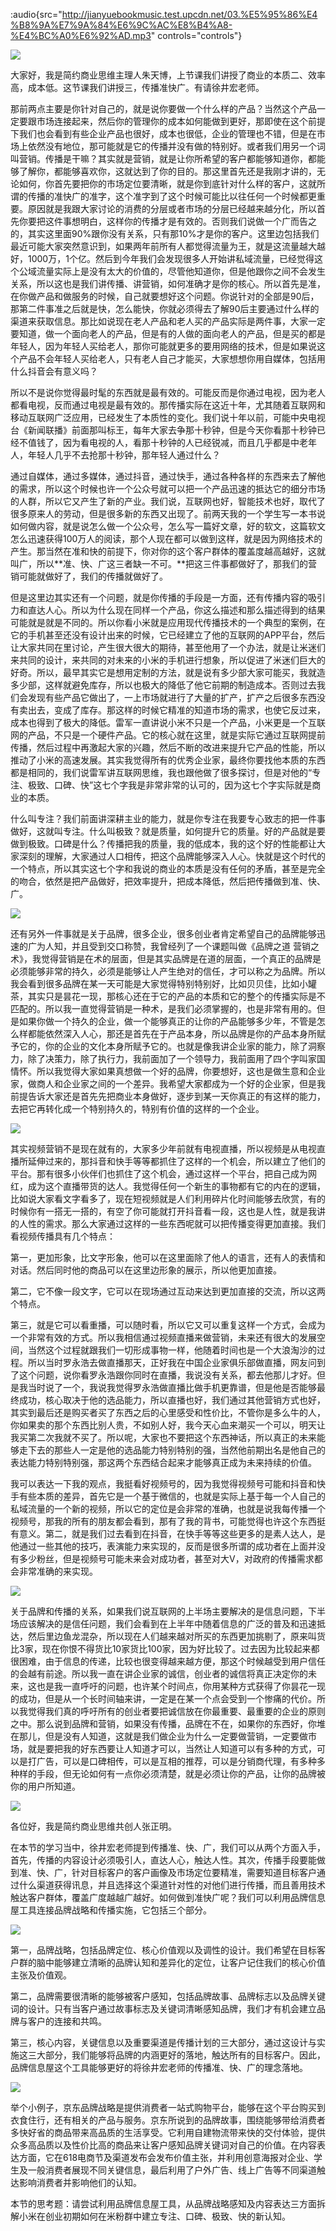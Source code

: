 :audio{src="http://jianyuebookmusic.test.upcdn.net/03.%E5%95%86%E4%B8%9A%E7%9A%84%E6%9C%AC%E8%B4%A8-%E4%BC%A0%E6%92%AD.mp3" controls="controls"}

![](images/1634215361991.jpg)&#x20;

&#x20; 大家好，我是简约商业思维主理人朱天博，上节课我们讲授了商业的本质二、效率高，成本低。这节课我们讲授三，传播准快广。有请徐井宏老师。

&#x20;   那前两点主要是你针对自己的，就是说你要做一个什么样的产品？当然这个产品一定要跟市场连接起来，然后你的管理你的成本如何能做到更好，那即使在这个前提下我们也会看到有些企业产品也很好，成本也很低，企业的管理也不错，但是在市场上依然没有地位，那可能就是它的传播并没有做的特别好。或者我们用另一个词叫营销。传播是干嘛？其实就是营销，就是让你所希望的客户都能够知道你，都能够了解你，都能够喜欢你，这就达到了你的目的。那这里首先还是我刚才讲的，无论如何，你首先要把你的市场定位要清晰，就是你到底针对什么样的客户，这就所谓的传播的准快广的准字，这个准字到了这个时候可能比以往任何一个时候都更重要。原因就是我跟大家讨论的消费的分层或者市场的分层已经越来越分化，所以首先你要把这件事想明白，这样你的传播才是有效的。否则我们说做一个广而告之的，其实这里面90%跟你没有关系，只有那10%才是你的客户。这里边包括我们最近可能大家突然意识到，如果两年前所有人都觉得流量为王，就是这流量越大越好，1000万，1个亿。然后到今年我们会发现很多人开始讲私域流量，已经觉得这个公域流量实际上是没有太大的价值的，尽管他知道你，但是他跟你之间不会发生关系，所以这也是我们讲传播、讲营销，如何准确才是你的核心。所以首先是准，在你做产品和做服务的时候，自己就要想好这个问题。你说针对的全部是90后，那第二件事准之后就是快，怎么能快，你就必须得去了解90后主要通过什么样的渠道来获取信息。那比如说现在老人产品和老人买的产品实际是两件事，大家一定要知道，做一个面向老人的产品，但是有的人做的面向老人的产品，但是买的都是年轻人，因为年轻人买给老人，那你可能就更多的要用网络的技术，但是如果说这个产品不会年轻人买给老人，只有老人自己才能买，大家想想你用自媒体，包括用什么抖音会有意义吗？

&#x20;   所以不是说你觉得最时髦的东西就是最有效的。可能反而是你通过电视，因为老人都看电视，反而通过电视是最有效的。那传播实际在这近十年，尤其随着互联网和移动互联网广泛应用，已经发生了本质性的变化。我们说十年以前，可能中央电视台《新闻联播》前面那叫标王，每年大家去争那十秒钟，但是今天你看那十秒钟已经不值钱了，因为看电视的人，看那十秒钟的人已经锐减，而且几乎都是中老年人，年轻人几乎不去抢那十秒钟，那年轻人通过什么？

&#x20;   通过自媒体，通过多媒体，通过抖音，通过快手，通过各种各样的东西来去了解他的需求，所以这个时候也许一个公众号就可以把一个产品迅速的抵达它的细分市场的人群，所以它又产生了新的产业。我们说，互联网也好，智能技术也好，取代了很多原来人的劳动，但是很多新的东西又出现了。前两天我的一个学生写一本书说如何做内容，就是说怎么做一个公众号，怎么写一篇好文章，好的软文，这篇软文怎么迅速获得100万人的阅读，那个人现在都可以做到这样，就是因为网络技术的产生。那当然在准和快的前提下，你对你的这个客户群体的覆盖度越高越好，这就叫广，所以\*\*准、快、广这三者缺一不可。\*\*把这三件事都做好了，那我们的营销可能就做好了，我们的传播就做好了。

&#x20;    但是这里边其实还有一个问题，就是你传播的手段是一方面，还有传播内容的吸引力和直达人心。所以为什么现在同样一个产品，你这么描述和那么描述得到的结果可能就是就是不同的。所以你看小米就是应用现代传播技术的一个典型的案例，在它的手机甚至还没有设计出来的时候，它已经建立了他的互联网的APP平台，然后让大家共同在里讨论，产生很大很大的期待，甚至他用了一个办法，就是让米迷们来共同的设计，来共同的对未来的小米的手机进行想象，所以促进了米迷们巨大的好奇。所以，最早其实它是想用定制的方法，就是说有多少部大家可能买，我就造多少部，这样就避免库存，所以也极大的降低了他它前期的制造成本。否则过去我们会发现有些产品它做出了，一上市场就进行了大量的扩产，扩产之后很多东西没有卖出去，变成了库存。那这样的时候它精准的知道市场的需求，也使它反过来，成本也得到了极大的降低。雷军一直讲说小米不只是一个产品，小米更是一个互联网的产品，不只是一个硬件产品。它的核心就在这里，就是实际它通过互联网提前传播，然后过程中再激起大家的兴趣，然后不断的改进来提升它产品的性能，所以推动了小米的高速发展。其实我觉得所有的优秀企业家，最终你要找他本质的东西都是相同的，我们说雷军讲互联网思维，我也跟他做了很多探讨，但是对他的“专注、极致、口碑、快”这七个字我是非常非常的认可的，因为这七个字实际就是商业的本质。

&#x20;    什么叫专注？我们前面讲深耕主业的能力，就是你专注在我要专心致志的把一件事做好，这就叫专注。什么叫极致？就是质量，如何提升它的质量。好的产品就是要做到极致。口碑是什么？传播把我的质量，我的低成本，我的这个好的性能都让大家深刻的理解，大家通过人口相传，把这个品牌能够深入人心。快就是这个时代的一个特点，所以其实这七个字和我说的商业的本质是没有任何的矛盾，甚至是完全的吻合，依然是把产品做好，把效率提升，把成本降低，然后把传播做到准、快、广。

![](images/1634215399991.jpg)

&#x20;   还有另外一件事就是关于品牌，很多企业，很多创业者肯定希望自己的品牌能够迅速的广为人知，并且受到交口称赞，我曾经列了一个课题叫做《品牌之道 营销之术》，我觉得营销是在术的层面，但是其实品牌是在道的层面，一个真正的品牌是必须能够非常的持久，必须是能够让人产生绝对的信任，才可以称之为品牌。所以我会看到很多品牌在某一天可能是大家觉得特别特别好，比如贝贝佳，比如小罐茶，其实只是昙花一现，那核心还在于它的产品的本质和它的整个的传播实际是不匹配的。所以我一直觉得营销是一种术，是我们必须掌握的，也是非常有用的。但是如果你做一个持久的企业，做一个能够真正的让你的产品能够多少年，不管是怎么样都能依然深入人心，那还是首先在于产品本身，所以品牌是你的产品本身所赋予它的，你的企业的文化本身所赋予它的。也就是像我讲企业家的能力，除了洞察力，除了决策力，除了执行力，我前面加了一个领导力，我前面用了四个字叫家国情怀。所以我觉得大家如果真想做一个好的品牌，你要想好，这也是做生意和企业家，做商人和企业家之间的一个差异。我希望大家都成为一个好的企业家，但是我前提告诉大家还是首先先把商业本身做好，逐步到某一天你真正的有这样的能力，去把它再转化成一个特别持久的，特别有价值的这样的一个企业。

![](images/1634215413337.jpg)

其实视频营销不是现在就有的，大家多少年前就有电视直播，所以视频是从电视直播所延伸过来的，那抖音和快手等等都抓住了这样的一个机会，所以建立了他们的平台。那有很多小伙伴们也抓住了这个机会，通过这样一个平台，把自己成为网红，成为这个直播带货的达人。我觉得任何一个新生的事物都有它的内在的逻辑，比如说大家看文字看多了，现在短视频就是人们利用碎片化时间能够去欣赏，有的时候你有一搭无一搭的，有空了你可能就打开抖音看一段，这也是人性，就是我讲的人性的需求。那么大家通过这样的一些东西呢就可以把传播变得更加直接。我们看视频传播具有几个特点：

第一，更加形象，比文字形象，他可以在这里面除了他人的语言，还有人的表情和对话。然后同时他的商品可以在这里边形象的展示，所以他更加直接。

第二，它不像一段文字，它可以在现场通过互动来达到更加直接的交流，所以这两个特点。

第三，就是它可以看重播，可以随时看，所以它又可以重复这样一个方式，会成为一个非常有效的方式。所以我相信通过视频直播来做营销，未来还有很大的发展空间，当然这个过程就跟我们一切形成事物一样，他随着时间也是一个大浪淘沙的过程。所以当时罗永浩去做直播那天，正好我在中国企业家俱乐部做直播，网友问到了这个问题，说你看罗永浩跟你同时在直播，我说没有关系，都去他那儿才好。但是我当时说了一个，我说我觉得罗永浩做直播比做手机更靠谱，但是他是否能够最终成功，核心取决于他的选品能力，所以直播也好，我们通过其他营销方式也好，其实到最后还是购买者买了东西之后的心里感受和性价比，不管你是多么牛的人，你如果卖的那个东西比别人贵，不如别人好，我今天心血来潮买一个可以，明天让我买第二次我就不买了。所以呢，大家也不要把这个东西神话，所以真正的未来能够走下去的那些人一定是他的选品能力特别特别的强，当然他前期出名是他自己的表达能力特别特别强，那这两个东西结合起来才能够真正成为未来持续的价值。

&#x20;    我可以表达一下我的观点，我挺看好视频号的，因为我觉得视频号可能和抖音和快手有些本质的差异，首先它是一个基于微信的，也就是实际上基于每一个人自己的私域流量的一个新的视频，所以它的定位是会非常的准确，也就是说我每传播一个视频号，那我的所有的朋友都会看到，那有了我的背书，可能觉得也许这个东西挺有意义。第二，就是我们过去看到在抖音，在快手等等这些更多的是素人达人，是他通过一些其他的技巧，表演能力来实现的，反而是很多所谓的成功者在上面并没有多少粉丝，但是视频号可能未来会对成功者，甚至对大V，对政府的传播需求都会非常准确的来实现。

![](images/1634215433673.jpg)

&#x20;    关于品牌和传播的关系，如果我们说互联网的上半场主要解决的是信息问题，下半场应该解决的是信任问题，我们会看到在上半年中随着信息的广泛的普及和迅速抵达，然后里边鱼龙混杂，所以现在人们越来越对所买的东西更加挑剔了，原来叫货比3家，现在你恨不得货比10家货比100家，因为好比较了。过去因为比较起来都很困难，由于信息的传递，比较也很变得越来越方便，那这个时候越受到用户信任的会越有前途。所以我一直在讲企业家的诚信，创业者的诚信将真正决定你的未来，这也是我一直呼吁的问题，也许某个时间点，你用某种方式获得了你昙花一现的成功，但是从一个长时间轴来讲，一定是在某一个点会受到一个惨痛的代价。所以我觉得我们真的呼吁所有的创业者要把诚信放在你最重要、最重要的企业的原则之中。那么说到品牌和营销，如果没有传播，品牌在不在，如果你的东西好，你堆在那儿，但是没有人知道，这就是我们做企业为什么一定要做营销，一定要做市场，就是要把我的好东西要让人知道才可以，当然让人知道可以有多种的方式，可以是打广告，可以是口碑相传，可以是互相的推荐，可以是分销商代理，有多种多种样的手段，但无论如何有一点你必须清楚，就是必须让你的产品，让你的品牌被你的用户所知道。

![](images/1634215451973.jpg)

&#x20;  各位好，我是简约商业思维共创人张正明。

&#x20;  在本节的学习当中，徐井宏老师提到传播准、快、广，我们可以从两个方面入手，首先，传播的内容设计必须吸引人，直达人心，触达人性。其次，传播手段要能做到准、快、广，针对目标客户的客户画像及市场定位要精准，需要知道目标客户通过什么渠道获得讯息，并且选择这个渠道针对性的对他们进行传播，而且善用技术触达客户群体，覆盖广度越越广越好。如何做到准快广呢？我们可以利用品牌信息屋工具连接品牌战略和传播实施，它包括三个部分。

![](images/第三课.001.jpeg)

第一，品牌战略，包括品牌定位、核心价值观以及调性的设计。我们希望在目标客户群的脑中能够建立清晰的品牌认知和差异化的定位，让客户记住我们的核心价值主张及价值观。

第二，品牌需要很清晰的能够被客户感知，包括品牌故事、品牌标志以及品牌关键词的设计。只有当客户通过故事标志及关键词清晰感知品牌，我们才有机会建立品牌与客户的连接和共鸣。

第三，核心内容，关键信息以及重要渠道是传播计划的三大部分，通过这设计与实施这三大部分，我们能够将品牌的内涵更好的落地，触达所有的目标客户。因此，品牌信息屋这个工具能够更好的将徐井宏老师的传播准、快、广的理念落地。

![](images/第三课.002.jpeg)

&#x20;    举个小例子，京东品牌战略是提供消费者一站式购物平台，能够在这个平台购买到衣食住行，还有相关的产品与服务。京东所说到的品牌故事，围绕能够带给消费者多快好省的商品带来高品质的生活享受。它利用自建物流带来快的交付体验，提供众多高品质以及性价比高的商品来让客户感知品牌关键词对自己的价值。在内容表达方面，它在618电商节及渠道发布会发布价值主张，并利用创意海报对企业、学生及一般消费者展现不同关键信息，最后利用了户外广告、线上广告等不同渠道触达影响消费者并影响他们的认知。

&#x20;   本节的思考题：请尝试利用品牌信息屋工具，从品牌战略感知及内容表达三方面拆解小米在创业初期如何在米粉群中建立专注、口碑、极致、快的新认知。
